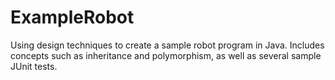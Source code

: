 # ExampleRobot

Using design techniques to create a sample robot program in Java. 
Includes concepts such as inheritance and polymorphism, as well as several sample JUnit tests.
